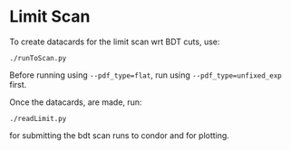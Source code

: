 # Limit Scan

To create datacards for the limit scan wrt BDT cuts, use:

~~~
./runToScan.py
~~~

Before running using `--pdf_type=flat`, run using `--pdf_type=unfixed_exp` first.

Once the datacards, are made, run:

~~~
./readLimit.py
~~~

for submitting the bdt scan runs to condor and for plotting.
